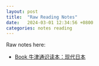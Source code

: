 ```yaml
---
layout: post
title:  "Raw Reading Notes"
date:   2024-03-01 12:34:56 +0800
categories: notes reading
---
```

Raw notes here:
- [Book 牛津通识读本：现代日本][book-oup-001]

[book-oup-001]: ../n/oup-morden_Japan.html
